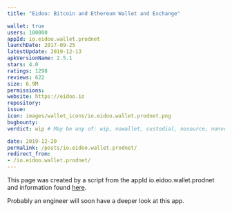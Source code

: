 ```yaml
---
title: "Eidoo: Bitcoin and Ethereum Wallet and Exchange"

wallet: true
users: 100000
appId: io.eidoo.wallet.prodnet
launchDate: 2017-09-25
latestUpdate: 2019-12-13
apkVersionName: 2.5.1
stars: 4.0
ratings: 1298
reviews: 622
size: 6.9M
permissions:
website: https://eidoo.io
repository:
issue:
icon: images/wallet_icons/io.eidoo.wallet.prodnet.png
bugbounty:
verdict: wip # May be any of: wip, nowallet, custodial, nosource, nonverifiable, verifiable, bounty, cert1, cert2, cert3

date: 2019-12-20
permalink: /posts/io.eidoo.wallet.prodnet/
redirect_from:
- /io.eidoo.wallet.prodnet/
---
```


This page was created by a script from the appId io.eidoo.wallet.prodnet and information found
[here](https://play.google.com/store/apps/details?id=io.eidoo.wallet.prodnet).

Probably an engineer will soon have a deeper look at this app.